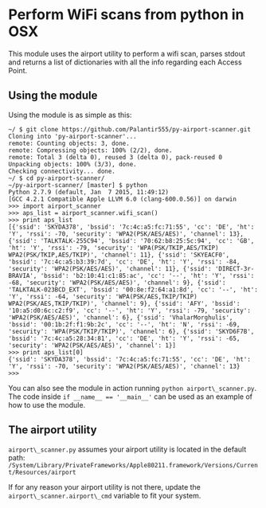 Perform WiFi scans from python in OSX
=====================================

This module uses the airport utility to perform a wifi scan, parses stdout and
returns a list of dictionaries with all the info regarding each Access Point.

## Using the module

Using the module is as simple as this:

```
~/ $ git clone https://github.com/Palantir555/py-airport-scanner.git
Cloning into 'py-airport-scanner'...
remote: Counting objects: 3, done.
remote: Compressing objects: 100% (2/2), done.
remote: Total 3 (delta 0), reused 3 (delta 0), pack-reused 0
Unpacking objects: 100% (3/3), done.
Checking connectivity... done.
~/ $ cd py-airport-scanner/
~/py-airport-scanner/ [master] $ python
Python 2.7.9 (default, Jan  7 2015, 11:49:12)
[GCC 4.2.1 Compatible Apple LLVM 6.0 (clang-600.0.56)] on darwin
>>> import airport_scanner
>>> aps_list = airport_scanner.wifi_scan()
>>> print aps_list
[{'ssid': 'SKYDA378', 'bssid': '7c:4c:a5:fc:71:55', 'cc': 'DE', 'ht': 'Y', 'rssi': -70, 'security': 'WPA2(PSK/AES/AES)', 'channel': 13}, {'ssid': 'TALKTALK-255C94', 'bssid': '70:62:b8:25:5c:94', 'cc': 'GB', 'ht': 'Y', 'rssi': -79, 'security': 'WPA(PSK/TKIP,AES/TKIP) WPA2(PSK/TKIP,AES/TKIP)', 'channel': 11}, {'ssid': 'SKYEACF0', 'bssid': '7c:4c:a5:b3:39:7d', 'cc': 'DE', 'ht': 'Y', 'rssi': -84, 'security': 'WPA2(PSK/AES/AES)', 'channel': 11}, {'ssid': 'DIRECT-3r-BRAVIA', 'bssid': 'b2:10:41:c1:85:ac', 'cc': '--', 'ht': 'Y', 'rssi': -68, 'security': 'WPA2(PSK/AES/AES)', 'channel': 9}, {'ssid': 'TALKTALK-023BCD_EXT', 'bssid': '00:8e:f2:64:a1:8d', 'cc': '--', 'ht': 'Y', 'rssi': -64, 'security': 'WPA(PSK/AES,TKIP/TKIP) WPA2(PSK/AES,TKIP/TKIP)', 'channel': 9}, {'ssid': 'AFY', 'bssid': '10:a5:d0:6c:c2:f9', 'cc': '--', 'ht': 'Y', 'rssi': -79, 'security': 'WPA2(PSK/AES/AES)', 'channel': 6}, {'ssid': 'VhalarMorghulis', 'bssid': '00:1b:2f:f1:9b:2c', 'cc': '--', 'ht': 'N', 'rssi': -69, 'security': 'WPA(PSK/TKIP/TKIP)', 'channel': 6}, {'ssid': 'SKYD6F7B', 'bssid': '7c:4c:a5:28:34:81', 'cc': 'DE', 'ht': 'Y', 'rssi': -65, 'security': 'WPA2(PSK/AES/AES)', 'channel': 1}]
>>> print aps_list[0]
{'ssid': 'SKYDA378', 'bssid': '7c:4c:a5:fc:71:55', 'cc': 'DE', 'ht': 'Y', 'rssi': -70, 'security': 'WPA2(PSK/AES/AES)', 'channel': 13}
>>>
```

You can also see the module in action running `python airport\_scanner.py`. The
code inside `if __name__ == '__main__'` can be used as an example of how to use
the module.

## The airport utility

`airport\_scanner.py` assumes your airport utility is located in the default path:
`/System/Library/PrivateFrameworks/Apple80211.framework/Versions/Current/Resources/airport`

If for any reason your airport utility is not there, update the
`airport\_scanner.airport\_cmd` variable to fit your system.


